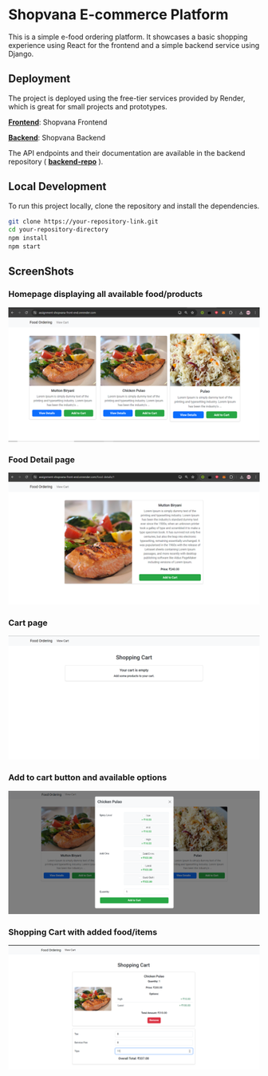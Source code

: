 # Shopvana E-commerce Platform

This is a simple e-food ordering platform. It showcases a basic shopping experience using React for the frontend and a simple backend service using Django.

## Deployment

The project is deployed using the free-tier services provided by Render, which is great for small projects and prototypes.

**[Frontend](https://assignment-shopvana-front-end.onrender.com)**: Shopvana Frontend

**[Backend](https://assignment-shopvana-backend-1.onrender.com)**: Shopvana Backend

The API endpoints and their documentation are available in the backend repository ( **[backend-repo](https://github.com/ADresteRR/assignment-shopvana-backend/tree/master)** ).

## Local Development

To run this project locally, clone the repository and install the dependencies.

```sh
git clone https://your-repository-link.git
cd your-repository-directory
npm install
npm start
```

## ScreenShots

### Homepage displaying all available food/products
![HomePage](https://github.com/ADresteRR/assignment-shopvana-front-end/blob/master/screenshot/ss1.png)

### Food Detail page
![Food Detail page](https://github.com/ADresteRR/assignment-shopvana-front-end/blob/master/screenshot/ss2.png)

### Cart page
![empty cart page](https://github.com/ADresteRR/assignment-shopvana-front-end/blob/master/screenshot/ss3.png)

### Add to cart button and available options
![available options](https://github.com/ADresteRR/assignment-shopvana-front-end/blob/master/screenshot/ss4.png)

### Shopping Cart with added food/items
![cart with items](https://github.com/ADresteRR/assignment-shopvana-front-end/blob/master/screenshot/ss5.png)
